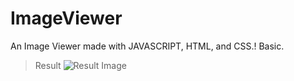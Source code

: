 # ImageViewer

An Image Viewer made with JAVASCRIPT, HTML, and CSS.! Basic.

> Result
> ![Result Image](./assets/result/result.png)
